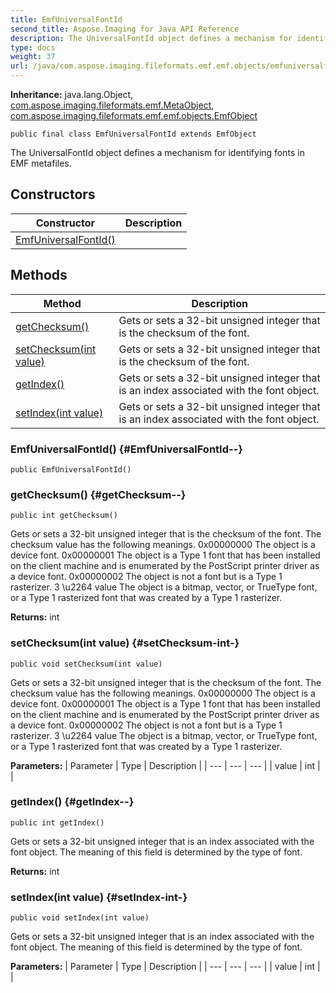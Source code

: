 ```yaml
---
title: EmfUniversalFontId
second_title: Aspose.Imaging for Java API Reference
description: The UniversalFontId object defines a mechanism for identifying fonts in EMF metafiles.
type: docs
weight: 37
url: /java/com.aspose.imaging.fileformats.emf.emf.objects/emfuniversalfontid/
---
```

**Inheritance:**
java.lang.Object, [com.aspose.imaging.fileformats.emf.MetaObject](../../com.aspose.imaging.fileformats.emf/metaobject), [com.aspose.imaging.fileformats.emf.emf.objects.EmfObject](../../com.aspose.imaging.fileformats.emf.emf.objects/emfobject)
```
public final class EmfUniversalFontId extends EmfObject
```

The UniversalFontId object defines a mechanism for identifying fonts in EMF metafiles.
## Constructors

| Constructor | Description |
| --- | --- |
| [EmfUniversalFontId()](#EmfUniversalFontId--) |  |
## Methods

| Method | Description |
| --- | --- |
| [getChecksum()](#getChecksum--) | Gets or sets a 32-bit unsigned integer that is the checksum of the font. |
| [setChecksum(int value)](#setChecksum-int-) | Gets or sets a 32-bit unsigned integer that is the checksum of the font. |
| [getIndex()](#getIndex--) | Gets or sets a 32-bit unsigned integer that is an index associated with the font object. |
| [setIndex(int value)](#setIndex-int-) | Gets or sets a 32-bit unsigned integer that is an index associated with the font object. |
### EmfUniversalFontId() {#EmfUniversalFontId--}
```
public EmfUniversalFontId()
```


### getChecksum() {#getChecksum--}
```
public int getChecksum()
```


Gets or sets a 32-bit unsigned integer that is the checksum of the font. The checksum value has the following meanings. 0x00000000 The object is a device font. 0x00000001 The object is a Type 1 font that has been installed on the client machine and is enumerated by the PostScript printer driver as a device font. 0x00000002 The object is not a font but is a Type 1 rasterizer. 3 \\u2264 value The object is a bitmap, vector, or TrueType font, or a Type 1 rasterized font that was created by a Type 1 rasterizer.

**Returns:**
int
### setChecksum(int value) {#setChecksum-int-}
```
public void setChecksum(int value)
```


Gets or sets a 32-bit unsigned integer that is the checksum of the font. The checksum value has the following meanings. 0x00000000 The object is a device font. 0x00000001 The object is a Type 1 font that has been installed on the client machine and is enumerated by the PostScript printer driver as a device font. 0x00000002 The object is not a font but is a Type 1 rasterizer. 3 \\u2264 value The object is a bitmap, vector, or TrueType font, or a Type 1 rasterized font that was created by a Type 1 rasterizer.

**Parameters:**
| Parameter | Type | Description |
| --- | --- | --- |
| value | int |  |

### getIndex() {#getIndex--}
```
public int getIndex()
```


Gets or sets a 32-bit unsigned integer that is an index associated with the font object. The meaning of this field is determined by the type of font.

**Returns:**
int
### setIndex(int value) {#setIndex-int-}
```
public void setIndex(int value)
```


Gets or sets a 32-bit unsigned integer that is an index associated with the font object. The meaning of this field is determined by the type of font.

**Parameters:**
| Parameter | Type | Description |
| --- | --- | --- |
| value | int |  |

